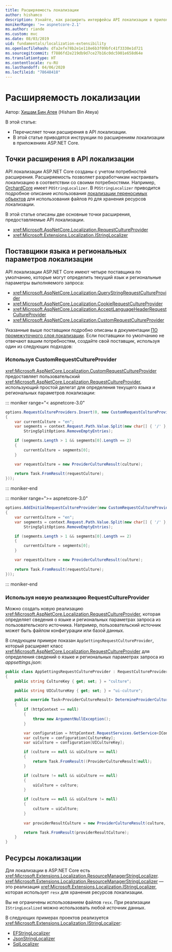 ```yaml
---
title: Расширяемость локализации
author: hishamco
description: Узнайте, как расширить интерфейсы API локализации в приложениях ASP.NET Core.
monikerRange: '>= aspnetcore-2.1'
ms.author: riande
ms.custom: mvc
ms.date: 08/03/2019
uid: fundamentals/localization-extensibility
ms.openlocfilehash: dfa2efe78b2e1e118e6b3f09bfc41f3330e1d721
ms.sourcegitcommit: f7886fd2e219db9d7ce27b16c0dc5901e658d64e
ms.translationtype: HT
ms.contentlocale: ru-RU
ms.lasthandoff: 04/06/2020
ms.locfileid: "78648418"
---
```

# <a name="localization-extensibility"></a>Расширяемость локализации

Автор: [Хишам Бин Атея](https://github.com/hishamco) (Hisham Bin Ateya)

В этой статье:

* Перечисляет точки расширения в API локализации.
* В этой статье приводятся инструкции по расширениям локализации в приложениях ASP.NET Core.

## <a name="extensible-points-in-localization-apis"></a>Точки расширения в API локализации

API локализации ASP.NET Core созданы с учетом потребностей расширения. Расширяемость позволяет разработчикам настраивать локализацию в соответствии со своими потребностями. Например, [OrchardCore](https://github.com/orchardCMS/OrchardCore/) имеет `POStringLocalizer`. В `POStringLocalizer` приводится подробное описание использования [локализации переносимых объектов](xref:fundamentals/portable-object-localization) для использования файлов `PO` для хранения ресурсов локализации.

В этой статье описаны две основные точки расширения, предоставляемые API локализации. 

* <xref:Microsoft.AspNetCore.Localization.RequestCultureProvider>
* <xref:Microsoft.Extensions.Localization.IStringLocalizer>

## <a name="localization-culture-providers"></a>Поставщики языка и региональных параметров локализации

API локализации ASP.NET Core имеют четыре поставщика по умолчанию, которые могут определить текущий язык и региональные параметры выполняемого запроса:

* <xref:Microsoft.AspNetCore.Localization.QueryStringRequestCultureProvider>
* <xref:Microsoft.AspNetCore.Localization.CookieRequestCultureProvider>
* <xref:Microsoft.AspNetCore.Localization.AcceptLanguageHeaderRequestCultureProvider>
* <xref:Microsoft.AspNetCore.Localization.CustomRequestCultureProvider>

Указанные выше поставщики подробно описаны в документации [ПО промежуточного слоя локализации](xref:fundamentals/localization). Если поставщики по умолчанию не отвечают вашим потребностям, создайте свой поставщик, используя один из следующих подходов:

### <a name="use-customrequestcultureprovider"></a>Используя CustomRequestCultureProvider

<xref:Microsoft.AspNetCore.Localization.CustomRequestCultureProvider> предоставляет пользовательский <xref:Microsoft.AspNetCore.Localization.RequestCultureProvider>, использующий простой делегат для определения текущего языка и региональных параметров локализации:

::: moniker range="< aspnetcore-3.0"
```csharp
options.RequestCultureProviders.Insert(0, new CustomRequestCultureProvider(async context =>
{
    var currentCulture = "en";
    var segments = context.Request.Path.Value.Split(new char[] { '/' }, 
        StringSplitOptions.RemoveEmptyEntries);

    if (segments.Length > 1 && segments[0].Length == 2)
    {
        currentCulture = segments[0];
    }

    var requestCulture = new ProviderCultureResult(culture);
    
    return Task.FromResult(requestCulture);
}));
```

::: moniker-end

::: moniker range=">= aspnetcore-3.0"
```csharp
options.AddInitialRequestCultureProvider(new CustomRequestCultureProvider(async context =>
{
    var currentCulture = "en";
    var segments = context.Request.Path.Value.Split(new char[] { '/' }, 
        StringSplitOptions.RemoveEmptyEntries);

    if (segments.Length > 1 && segments[0].Length == 2)
    {
        currentCulture = segments[0];
    }

    var requestCulture = new ProviderCultureResult(culture);
    
    return Task.FromResult(requestCulture);
}));
```

::: moniker-end

### <a name="use-a-new-implemetation-of-requestcultureprovider"></a>Используя новую реализацию RequestCultureProvider

Можно создать новую реализацию <xref:Microsoft.AspNetCore.Localization.RequestCultureProvider>, которая определяет сведения о языке и региональных параметрах запроса из пользовательского источника. Например, пользовательский источник может быть файлом конфигурации или базой данных.

В следующем примере показан `AppSettingsRequestCultureProvider`, который расширяет класс <xref:Microsoft.AspNetCore.Localization.RequestCultureProvider> для определения сведений о языке и региональных параметрах запроса из *appsettings.json*:

```csharp
public class AppSettingsRequestCultureProvider : RequestCultureProvider
{
    public string CultureKey { get; set; } = "culture";

    public string UICultureKey { get; set; } = "ui-culture";

    public override Task<ProviderCultureResult> DetermineProviderCultureResult(HttpContext httpContext)
    {
        if (httpContext == null)
        {
            throw new ArgumentNullException();
        }

        var configuration = httpContext.RequestServices.GetService<IConfigurationRoot>();
        var culture = configuration[CultureKey];
        var uiCulture = configuration[UICultureKey];

        if (culture == null && uiCulture == null)
        {
            return Task.FromResult((ProviderCultureResult)null);
        }

        if (culture != null && uiCulture == null)
        {
            uiCulture = culture;
        }

        if (culture == null && uiCulture != null)
        {
            culture = uiCulture;
        }
        
        var providerResultCulture = new ProviderCultureResult(culture, uiCulture);

        return Task.FromResult(providerResultCulture);
    }
}
```

## <a name="localization-resources"></a>Ресурсы локализации

Для локализации в ASP.NET Core есть <xref:Microsoft.Extensions.Localization.ResourceManagerStringLocalizer>. <xref:Microsoft.Extensions.Localization.ResourceManagerStringLocalizer> — это реализация <xref:Microsoft.Extensions.Localization.IStringLocalizer>, которая использует `resx` для хранения ресурсов локализации.

Вы не ограничены использованием файлов `resx`. При реализации `IStringLocalized` можно использовать любой источник данных.

В следующих примерах проектов реализуется <xref:Microsoft.Extensions.Localization.IStringLocalizer>: 

* [EFStringLocalizer](https://github.com/aspnet/Entropy/tree/master/samples/Localization.EntityFramework)
* [JsonStringLocalizer](https://github.com/hishamco/My.Extensions.Localization.Json)
* [SqlLocalizer](https://github.com/damienbod/AspNetCoreLocalization)
